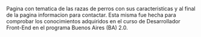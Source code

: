 Pagina con tematica de las razas de perros con sus caracteristicas y al final de la pagina informacion para contactar. Esta misma fue hecha para comprobar los conocimientos adquiridos en el curso de Desarrollador Front-End en el programa Buenos Aires (BA) 2.0.
